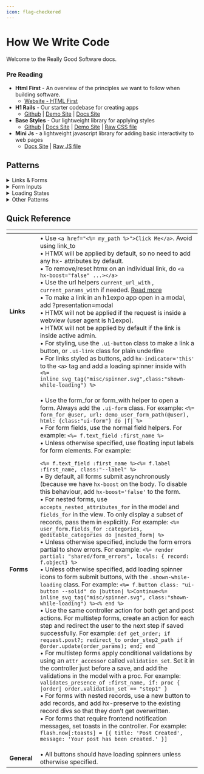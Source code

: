 ```yaml
---
icon: flag-checkered
---
```


# How We Write Code

Welcome to the Really Good Software docs.

### Pre Reading

* **Html First** - An overview of the principles we want to follow when building software.
  * [Website - HTML First](https://html-first.com/guidelines)
* **H1 Rails** - Our starter codebase for creating apps
  * [Github](https://github.com/reallygoodsoftware/h1rails) | [Demo Site](https://demo.h1rails.com/demos) | [Docs Site](https://docs.h1rails.com/h1rails/intro)
* **Base Styles** - Our lightweight library for applying styles
  * [Github](https://github.com/reallygoodsoftware/base-styles) | [Docs Site](https://docs.h1rails.com/basestyles/intro) | [Demo Site](https://1jxpn.hatchboxapp.com/all) | [Raw CSS file](https://cdn.base-styles.com/base-styles.css)
* **Mini Js** - a lightweight javascript library for adding basic interactivity to web pages
  * [Docs Site](https://mini-js.com/) | [Raw JS file](https://cdn.mini-js.com/1.0.20.js)



## Patterns

<details>

<summary>Links &#x26; Forms</summary>

#### General

We use [hx-boost](https://htmx.org/attributes/hx-boost/) on our body, which means that every link and every form is submitted without triggering a page reload. Instead, the content is fetched in the background and inserted into the `#main-content` div. You can see this by opening up your network tab in dev tools and clicking on a link. Our approach is outlined fully in [htmx.md](../patterns/htmx.md "mention")

This means that, as much as possible, we should build our apps using simple forms and links. For apps with a lot of state, this can mean passing the state through in the URL.

#### Pages with filters (state in the url)

Sometimes we want to build a page that has a lot of options for filtering. In this case we can use simple links that update the url when clicked. A good example of this is the [Hyperfly search results page](https://github.com/reallygoodsoftware/airline). Rails’ default url helpers are a little lacking here, so we’ve added a few more in H1 Rails, documented [here](https://hypergist.io/tony/working-with-urls).

#### Multi Step Forms (state in the database)

A very common pattern is bringing a user through a series of steps. The go-to here is to create an object in the database from _**before**_ the data entry starts - then use simple form submissions and conditional validations. We’ve written a simple tutorial [here](https://docs.base-styles.com/h1rails/form_patterns).

#### Forms with nested relationships

Another common UX is having forms that allow you to add new rows of items. This can get tricky but we’ve created a pattern that works well. There’s a brief explanation of using `accepts_nested_attributes_for` along with `fields_for` in [this tutorial](https://docs.h1rails.com/h1rails/form_patterns#nested-relationships), and you can also look at the demo and code with the following links.

* [Demo](https://demo.h1rails.com/demos/has_many_form)
* [Code](../../app/views/h1rails/demos/has_many_form.html.erb)

</details>

<details>

<summary>Form Inputs</summary>

#### **Text Inputs**

Normal text input elements inside a form with the `ui-form` class - base styles will take care of styling.

```html
<form class="ui-form"> 
  <input type="text">
</form>
```

#### Text Inputs with floating labels

Base Styles lets us have labels that appear as placeholders when a text input is focussed.

```html
<form class="ui-form">
  <div class="ui-floating-input">
    <input type="text" id="floating_example" placeholder=" ">
    <label for="floating_example">First Name</label>
  </div>
</form>
```

#### \*Phone Number Inputs

We’re currently using a mini js component for this but I’m not super happy and would like to improve it. It can be found in the Navan codebase and the AddOne codebase.

#### Simple Selects

When your select only has a few options and doesn’t require searching or selecting multiple options, a normal select element in a form with the `ui-form` class.

```jsx
<form class="ui-form"> 
  <select>
   <option ...></option>
  </select>
</form>
```

#### Custom Selects

If we need to have searchable options, multiple options, or loading data in remotely, we can use the Select.js preact component.

* Read More: [select.js.md](../select.js.md "mention")

#### File Uploads

Most of the time we default to using [Dropzone](https://www.dropzone.dev/) instead of the native file upload. Read the article [here](https://hypergist.io/tony/file-uploads-with-dropzone) on how to set this up correctly.

```html
<form>
  <div class="dropzone"></div>
</form>
```

#### Simple Date Pickers

For simple date pickers we can use the native browser date picker. Add the onfocus attribute for better UX to trigger it when clicked.

```html
<form class="ui-form">
  <input type="datetime-local" onclick="this.focus()" />
</form>
```

#### \*Custom Date Pickers

I haven’t fully explored the options here, but we’ve used [Flatpickr](https://flatpickr.js.org/) in Miguel’s Navan project which seemed to work well. I would love to build a version of `<better-date-picker>` also which builds on the work Caleb Porzio is doing with his flux Date Picker

</details>

<details>

<summary>Loading States</summary>

We use [HTMX’s built-in loading indicator](https://htmx.org/attributes/hx-indicator/) feature to show loading spinners. To do this, we add a class of `.shown-while-loading` to the loading icon.

**On Forms**

```html
<%= form_with model: @user, url: user_path(@user.id), html: {class:"ui-form"} do |form| %>
  <%= form.button class: "ui-button --solid" do |button| %>
    Save  
    <%= inline_svg_tag("heroicons/check.svg") %>
    <%= inline_svg_tag("misc/spinner.svg",class:"shown-while-loading") %>
  <% end %>
<% end %>
```

**On Buttons**

Forms work out of the box, but for links you have to tell htmx which element to apply the behaviour to, with `hx-indicator=this`.

```html
<a href="/link" class="ui-button --solid" hx-indicator="this">
  New Category
  <%= inline_svg_tag("heroicons/plus.svg") %>
  <%= inline_svg_tag("misc/spinner.svg",class:"shown-while-loading") %>
</a>
```

</details>

<details>

<summary>Other Patterns</summary>

#### Modals

Modal styling is powered by Base Styles, and functionality is powered by H1 Rails. Implementing a modal is one line of code in the controller. Documentation [here](https://docs.h1rails.com/h1rails/modals).

#### Toasts

Toast styling is powered by Base Styles, and functionality is powered by H1 Rails. Creating toasts is one line of code in the controller. Documentation [here](https://docs.h1rails.com/h1rails/toasts).

#### Simple Tooltips

We use [Base Styles tooltips](https://1jxpn.hatchboxapp.com/all) for this.

#### Rich Tooltips

Mini js works very well for this, because we are just toggling a class on an element on mouseenter/mouseleave.

```html
TODO: Finish this example
<div :mouseenter="showPopover=true" class="relative">
   <div class="absolute bottom-0" :class="showPopover ? '' : 'hidden'" >
   
   </div>
</div>
```

#### \*Sortable Lists

We don’t currently have a go to for sortable lists.

#### Type to search

The go-to for this is htmx using a form with `hx-trigger="input changed from:#el"`

```html
<form hx-get="/search" 
      hx-trigger="input changed delay:500ms from:#search-input" 
      hx-target="#results">
    
    <input type="text" 
           id="search-input" 
           name="q" 
           placeholder="Search...">
           
    <div id="results">
    </div>
</form>
```

#### Dependent Selects

This is when changing one dropdown updates the options in another one. This is generally done a case by case basis. HTMX has a pattern which they outline [here](https://htmx.org/examples/value-select/). We’ve also done another pattern using Mini Js on the [Hyperfly](https://hyperfly.reallygoodsoftware.net/) home page.

</details>

## Quick Reference

<table data-header-hidden><thead><tr><th width="128.0546875"></th><th width="800"></th></tr></thead><tbody><tr><td><strong>Links</strong></td><td>• Use <code>&#x3C;a href="&#x3C;%= my_path %>">Click Me&#x3C;/a></code>. Avoid using link_to <br>• HTMX will be applied by default, so no need to add any hx- attributes by default. <br>• To remove/reset htmx on an individual link, do <code>&#x3C;a hx-boost="false" ...>&#x3C;/a></code> <br>• Use the url helpers <code>current_url_with</code> , <code>current_params_with</code> if needed. <a href="https://docs.h1rails.com/h1rails/urls">Read more</a> <br>• To make a link in an h1expo app open in a modal, add ?presentation=modal <br>• HTMX will not be applied if the request is inside a webview (user agent is h1expo). <br>• HTMX will not be applied by default if the link is inside active admin. <br>• For styling, use the <code>.ui-button</code> class to make a link a button, or <code>.ui-link</code> class for plain underline<br>• For links styled as buttons, add <code>hx-indicator='this'</code> to the <code>&#x3C;a></code> tag and add a loading spinner inside with <code>&#x3C;%= inline_svg_tag("misc/spinner.svg",class:"shown-while-loading") %></code></td></tr><tr><td><strong>Forms</strong></td><td><p>• Use the form_for or form_with helper to open a form. Always add the <code>.ui-form</code> class. For example: <code>&#x3C;%= form_for @user, url: demo_user_form_path(@user), html: {class:"ui-form"} do |f| %></code><br>• For form fields, use the normal field helpers. For example: <code>&#x3C;%= f.text_field :first_name %></code><br>• Unless otherwise specified, use floating input labels for form elements. For example:</p><p><code>&#x3C;%= f.text_field :first_name %>&#x3C;%= f.label :first_name, class:"--label" %></code><br>• By default, all forms submit asynchronously (because we have <code>hx-boost</code> on the body. To disable this behaviour, add <code>hx-boost='false'</code> to the form.<br>• For nested forms, use <code>accepts_nested_attributes_for</code> in the model and <code>fields_for</code> in the view. To only display a subset of records, pass them in explicitly. For example: <code>&#x3C;%= user_form.fields_for :categories, @editable_categories do |nested_form| %></code><br>• Unless otherwise specified, include the form errors partial to show errors. For example: <code>&#x3C;%= render partial: "shared/form_errors", locals: { record: f.object} %></code><br>• Unless otherwise specified, add loading spinner icons to form submit buttons, with the <code>.shown-while-loading</code> class. For example: <code>&#x3C;%= f.button class: "ui-button --solid" do |button| %>Continue&#x3C;%= inline_svg_tag("misc/spinner.svg", class:"shown-while-loading") %>&#x3C;% end %></code><br>• Use the same controller action for both get and post actions. For multistep forms, create an action for each step and redirect the user to the next step if saved successfully. For example: <code>def get_order; if request.post?; redirect_to order_step2_path if @order.update(order_params); end; end</code><br>• For multistep forms apply conditional validations by using an <code>attr_accessor</code> called <code>validation_set</code>. Set it in the controller just before a save, and add the validations in the model with a proc. For example: <code>validates_presence_of :first_name, if: proc { |order| order.validation_set == "step1" }</code><br>• For forms with nested records, use a new button to add records, and add hx-preserve to the existing record divs so that they don’t get overwritten.<br>• For forms that require frontend notification messages, set toasts in the controller. For example: <code>flash.now[:toasts] = [{ title: 'Post Created', message: 'Your post has been created.' }]</code></p></td></tr><tr><td><strong>General</strong></td><td>• All buttons should have loading spinners unless otherwise specified. <br></td></tr></tbody></table>
